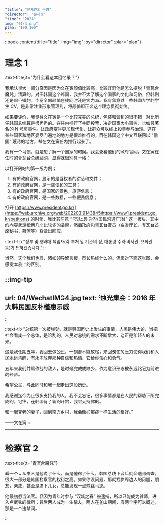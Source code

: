 ```yaml
---
"title": "문재인의 운명"
"director": "문재인"
"time": "2024"
img: "04/4.png"
plan: "100,100"
---
```



::book-content{:title="title" :img="img" :by="director" :plan="plan"}

# 理念 1

:text-title{:t="为什么看这本回忆录？"}

我承认很大一部分原因是因为文在寅颜值比较高，比较好奇他是怎么摆脱「青瓦台魔咒」清算的。对于韩国这个邻国，我并不太了解这个国家的文化和习俗，但韩剧还是很不错的，毕竟全部颜值在线同时还是实力派。我有留意过一些韩国大学的学生 CV，是非常注重形象管理的，将颜值即正义这个理念贯彻始终。

如果要评价，我觉得文在寅是一个比较完美的总统，包装和营销的很不错，对比历任韩国总统算是很优秀的。在任内推行了共同投票，决定国家大小事务，比如最著名的 N 号房事件。让政府变得更加现代化，让群众可以线上投票参与治理。这在某些国家和地区婆罗门遍地的地方是很难推行的，而在韩国这个中文互联网以 “偷国” 蔑称的地方，却在文在寅任内推行起来了。

我有一个习惯，就是想了解一个国家的时候。我会查看他们的政府官网，文在寅在任时的青瓦台总统官网，显得就很别具一格：

以打开网站的第一版为例；

1. 有的政府官网，显示的是当权者的讲话和文件；
2. 有的政府官网，是一些便民的工具；
3. 有的政府官网，是国家的景色，旅游信息；
4. 有的政府官网，是一些数据，一些便民信息；

打开 [https://www.president.go.kr/](https://web.archive.org/web/20220319143845/https://www1.president.go.kr/petitions) 的时候，我比较在意 “국민소통 광장(国民沟通广场)” 这一板块，其中的内容就是投票几个比较多的话题，然后政府和青瓦台官员（各省厅长、青瓦台首席秘书、幕僚等）将做出回应。

::text-tip
"정부 및 청와대 책임자(각 부처 및 기관의 장, 대통령 수석·비서관, 보좌관 등)가 답하겠습니다."
::

当然，这个我们也有，诸如领导留言板，市长热线什么的。但面对下面这张图，会感觉本质上的区别。

::img-tip
---
url: 04/WechatIMG4.jpg
text: 🕯烛光集会：2016 年大韩民国反朴槿惠示威
---
::

::text-tip
“总统第一次被弹劾，就是韩国历史上发生的事情，人民是伟大的，当把社会看成一个总体，是论乱的。人民对总统的需求不断增大，这正是年轻人的未来。

这是我任期五年，我回去做公民，一刻都不能放松，来回匆忙的压力使得我们和人民永远清醒，有永不放弃那种自信和热情，它给你信心和勇气。

五年来我们并肩作战的敌人，是时候完成或缺少，作为意识形态被永远铭记为前进的经验。

希望公民，与此同时和我一起走出这段历史。

我感谢迄今为止很多支持我的人，我不会忘记，很多事情都是在人民的帮助下所完成的，记住，在韩国有了新的开始，我会支持你的。

和一起变老的妻子，回到南方乡村，我会像抑郁症一样生活的很好。”

——文在寅
::

---

# 检察官 2

:text-title{:t="青瓦台魔咒"}

看一个人从来不是他说了什么，而是他做了什么。韩国总统下台后就会遭到调查，很大一部分是韩国检察官的权利之高。如果你没问题，那就找你周边人的问题，朋友，亲戚，甚至是膝下儿女，总能发现一点蛛丝马迹。

他最初想当法官。但因为青年时参与 “汉城之春” 被逮捕，所以只能成为律师，进入卢武铉的律所；最后两人成为一生挚友。两人在釜山期间，有两个字可以概述，那是一个违禁词。

::
